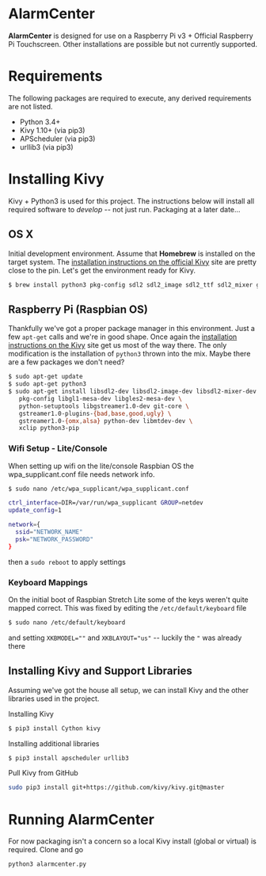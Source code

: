 # AlarmCenter
**AlarmCenter** is designed for use on a Raspberry Pi v3 + Official Raspberry Pi Touchscreen. Other installations are possible but not currently supported.

# Requirements
The following packages are required to execute, any derived requirements are not listed.
* Python 3.4+
* Kivy 1.10+ (via pip3)
* APScheduler (via pip3)
* urllib3 (via pip3)

# Installing Kivy
Kivy + Python3 is used for this project. The instructions below will install all required software to *develop* -- not just run. Packaging at a later date...

## OS X
Initial development environment. Assume that **Homebrew** is installed on the target system. The [installation instructions on the official Kivy](https://kivy.org/docs/installation/installation-osx.html) site are pretty close to the pin. Let's get the environment ready for Kivy.

```bash
$ brew install python3 pkg-config sdl2 sdl2_image sdl2_ttf sdl2_mixer gstreamer
```

## Raspberry Pi (Raspbian OS)
Thankfully we've got a proper package manager in this environment. Just a few `apt-get` calls and we're in good shape. Once again the [installation instructions on the Kivy](https://kivy.org/docs/installation/installation-rpi.html) site get us most of the way there. The only modification is the installation of `python3` thrown into the mix. Maybe there are a few packages we don't need?

```bash
$ sudo apt-get update
$ sudo apt-get python3
$ sudo apt-get install libsdl2-dev libsdl2-image-dev libsdl2-mixer-dev libsdl2-ttf-dev \
   pkg-config libgl1-mesa-dev libgles2-mesa-dev \
   python-setuptools libgstreamer1.0-dev git-core \
   gstreamer1.0-plugins-{bad,base,good,ugly} \
   gstreamer1.0-{omx,alsa} python-dev libmtdev-dev \
   xclip python3-pip
```

### Wifi Setup - Lite/Console
When setting up wifi on the lite/console Raspbian OS the wpa_supplicant.conf file needs network info.

```bash
$ sudo nano /etc/wpa_supplicant/wpa_supplicant.conf
```

```bash
ctrl_interface=DIR=/var/run/wpa_supplicant GROUP=netdev
update_config=1

network={
  ssid="NETWORK_NAME"
  psk="NETWORK_PASSWORD"
}
```

then a `sudo reboot` to apply settings

### Keyboard Mappings
On the initial boot of Raspbian Stretch Lite some of the keys weren't quite mapped correct. This was fixed by editing the `/etc/default/keyboard` file

```bash
$ sudo nano /etc/default/keyboard
```

and setting `XKBMODEL=""` and `XKBLAYOUT="us"` -- luckily the `"` was already there

## Installing Kivy and Support Libraries
Assuming we've got the house all setup, we can install Kivy and the other libraries used in the project.

Installing Kivy
```bash
$ pip3 install Cython kivy
```

Installing additional libraries
```bash
$ pip3 install apscheduler urllib3
```

Pull Kivy from GitHub
```bash
sudo pip3 install git+https://github.com/kivy/kivy.git@master
```
# Running **AlarmCenter**
For now packaging isn't a concern so a local Kivy install (global or virtual) is required. Clone and go

```bash
python3 alarmcenter.py
```
